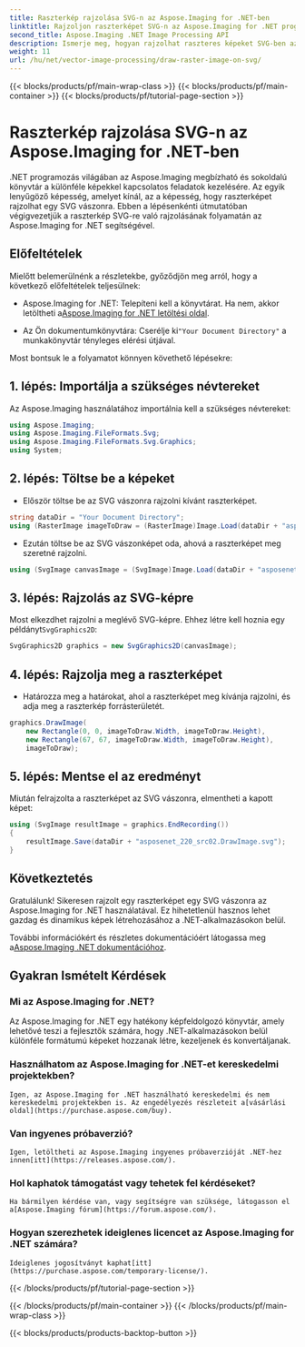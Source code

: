 ```yaml
---
title: Raszterkép rajzolása SVG-n az Aspose.Imaging for .NET-ben
linktitle: Rajzoljon raszterképet SVG-n az Aspose.Imaging for .NET programban
second_title: Aspose.Imaging .NET Image Processing API
description: Ismerje meg, hogyan rajzolhat raszteres képeket SVG-ben az Aspose.Imaging for .NET használatával. Bővítse .NET-alkalmazásait dinamikus képekkel.
weight: 11
url: /hu/net/vector-image-processing/draw-raster-image-on-svg/
---
```


{{< blocks/products/pf/main-wrap-class >}}
{{< blocks/products/pf/main-container >}}
{{< blocks/products/pf/tutorial-page-section >}}

# Raszterkép rajzolása SVG-n az Aspose.Imaging for .NET-ben


.NET programozás világában az Aspose.Imaging megbízható és sokoldalú könyvtár a különféle képekkel kapcsolatos feladatok kezelésére. Az egyik lenyűgöző képesség, amelyet kínál, az a képesség, hogy raszterképet rajzolhat egy SVG vászonra. Ebben a lépésenkénti útmutatóban végigvezetjük a raszterkép SVG-re való rajzolásának folyamatán az Aspose.Imaging for .NET segítségével.

## Előfeltételek

Mielőtt belemerülnénk a részletekbe, győződjön meg arról, hogy a következő előfeltételek teljesülnek:

-  Aspose.Imaging for .NET: Telepíteni kell a könyvtárat. Ha nem, akkor letöltheti a[Aspose.Imaging for .NET letöltési oldal](https://releases.aspose.com/imaging/net/).

-  Az Ön dokumentumkönyvtára: Cserélje ki`"Your Document Directory"` a munkakönyvtár tényleges elérési útjával.

Most bontsuk le a folyamatot könnyen követhető lépésekre:

## 1. lépés: Importálja a szükséges névtereket

Az Aspose.Imaging használatához importálnia kell a szükséges névtereket:

```csharp
using Aspose.Imaging;
using Aspose.Imaging.FileFormats.Svg;
using Aspose.Imaging.FileFormats.Svg.Graphics;
using System;
```

## 2. lépés: Töltse be a képeket

- Először töltse be az SVG vászonra rajzolni kívánt raszterképet.

```csharp
string dataDir = "Your Document Directory";
using (RasterImage imageToDraw = (RasterImage)Image.Load(dataDir + "asposenet_220_src01.png"))
```

- Ezután töltse be az SVG vászonképet oda, ahová a raszterképet meg szeretné rajzolni.

```csharp
using (SvgImage canvasImage = (SvgImage)Image.Load(dataDir + "asposenet_220_src02.svg"))
```

## 3. lépés: Rajzolás az SVG-képre

Most elkezdhet rajzolni a meglévő SVG-képre. Ehhez létre kell hoznia egy példányt`SvgGraphics2D`:

```csharp
SvgGraphics2D graphics = new SvgGraphics2D(canvasImage);
```

## 4. lépés: Rajzolja meg a raszterképet

- Határozza meg a határokat, ahol a raszterképet meg kívánja rajzolni, és adja meg a raszterkép forrásterületét.

```csharp
graphics.DrawImage(
    new Rectangle(0, 0, imageToDraw.Width, imageToDraw.Height),
    new Rectangle(67, 67, imageToDraw.Width, imageToDraw.Height),
    imageToDraw);
```

## 5. lépés: Mentse el az eredményt

Miután felrajzolta a raszterképet az SVG vászonra, elmentheti a kapott képet:

```csharp
using (SvgImage resultImage = graphics.EndRecording())
{
    resultImage.Save(dataDir + "asposenet_220_src02.DrawImage.svg");
}
```

## Következtetés

Gratulálunk! Sikeresen rajzolt egy raszterképet egy SVG vászonra az Aspose.Imaging for .NET használatával. Ez hihetetlenül hasznos lehet gazdag és dinamikus képek létrehozásához a .NET-alkalmazásokon belül.

 További információkért és részletes dokumentációért látogassa meg a[Aspose.Imaging .NET dokumentációhoz](https://reference.aspose.com/imaging/net/).

## Gyakran Ismételt Kérdések

### Mi az Aspose.Imaging for .NET?
   Az Aspose.Imaging for .NET egy hatékony képfeldolgozó könyvtár, amely lehetővé teszi a fejlesztők számára, hogy .NET-alkalmazásokon belül különféle formátumú képeket hozzanak létre, kezeljenek és konvertáljanak.

### Használhatom az Aspose.Imaging for .NET-et kereskedelmi projektekben?
    Igen, az Aspose.Imaging for .NET használható kereskedelmi és nem kereskedelmi projektekben is. Az engedélyezés részleteit a[vásárlási oldal](https://purchase.aspose.com/buy).

### Van ingyenes próbaverzió?
    Igen, letöltheti az Aspose.Imaging ingyenes próbaverzióját .NET-hez innen[itt](https://releases.aspose.com/).

### Hol kaphatok támogatást vagy tehetek fel kérdéseket?
    Ha bármilyen kérdése van, vagy segítségre van szüksége, látogasson el a[Aspose.Imaging fórum](https://forum.aspose.com/).

### Hogyan szerezhetek ideiglenes licencet az Aspose.Imaging for .NET számára?
    Ideiglenes jogosítványt kaphat[itt](https://purchase.aspose.com/temporary-license/).



{{< /blocks/products/pf/tutorial-page-section >}}

{{< /blocks/products/pf/main-container >}}
{{< /blocks/products/pf/main-wrap-class >}}

{{< blocks/products/products-backtop-button >}}

